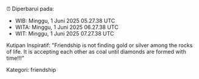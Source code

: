 ⏰ Diperbarui pada:
- WIB: Minggu, 1 Juni 2025 05.27.38 UTC
- WITA: Minggu, 1 Juni 2025 06.27.38 UTC
- WIT: Minggu, 1 Juni 2025 07.27.38 UTC

Kutipan Inspiratif:
"Friendship is not finding gold or silver among the rocks of life. It is accepting each other as coal until diamonds are formed with time!!!"


Kategori: friendship

